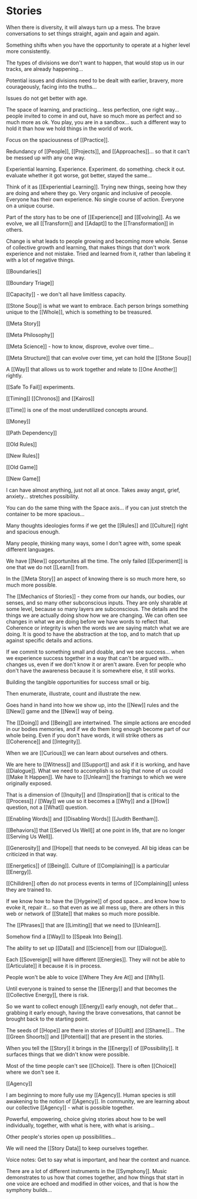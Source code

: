 # Stories

When there is diversity, it will always turn up a mess. The brave conversations to set things straight, again and again and again. 

Something shifts when you have the opportunity to operate at a higher level more consistently. 

The types of divisions we don't want to happen, that would stop us in our tracks, are already happening... 

Potential issues and divisions need to be dealt with earlier, bravery, more courageously, facing into the truths... 

Issues do not get better with age.

The space of learning, and practicing... less perfection, one right way... people invited to come in and out, have so much more as perfect and so much more as ok. You play, you are in a sandbox... such a different way to hold it than how we hold things in the world of work. 

Focus on the spaciousness of [[Practice]]. 

Redundancy of [[People]], [[Projects]], and [[Approaches]]... so that it can't be messed up with any one way. 

Experiential learning. Experience. Experiment. do something. check it out. evaluate whether it got worse, got better, stayed the same... 

Think of it as [[Experiential Learning]]. Trying new things, seeing how they are doing and where they go. Very organic and inclusive of peoople. Everyone has their own experience. No single course of action. Everyone on a unique course. 

Part of the story has to be one of [[Experience]] and [[Evolving]]. As we evolve, we all [[Transform]] and [[Adapt]] to the [[Transformation]] in others. 

Change is what leads to people growing and becoming more whole. Sense of collective growth and learning, that makes things that don't work experience and not mistake. Tried and learned from it, rather than labeling it with a lot of negative things.

[[Boundaries]] 

[[Boundary Triage]] 

[[Capacity]] - we don't all have limitless capacity. 

[[Stone Soup]] is what we want to embrace. Each person brings something unique to the [[Whole]], which is something to be treasured. 

[[Meta Story]] 

[[Meta Philosophy]]

[[Meta Science]] - how to know, disprove, evolve over time... 

[[Meta Structure]] that can evolve over time, yet can hold the [[Stone Soup]] 

A [[Way]] that allows us to work together and relate to [[One Another]] rightly. 

[[Safe To Fail]] experiments. 

[[Timing]] [[Chronos]] and [[Kairos]]

[[Time]] is one of the most underutilized concepts around. 

[[Money]] 

[[Path Dependency]] 

[[Old Rules]]

[[New Rules]]

[[Old Game]] 

[[New Game]] 

I can have almost anything, just not all at once. Takes away angst, grief, anxiety... stretches possibility. 

You can do the same thing with the Space axis... if you can just stretch the container to be more spacious... 

Many thoughts ideologies forms if we get the [[Rules]] and [[Culture]] right and spacious enough. 

Many people, thinking many ways, some I don't agree with, some speak different languages. 

We have [[New]] opportunites all the time. The only failed [[Experiment]] is one that we do not [[Learn]] from. 

In the [[Meta Story]] an aspect of knowing there is so much more here, so much more possible. 

The [[Mechanics of Stories]] - they come from our hands, our bodies, our senses, and so many other subconscious inputs. They are only sharable at some level, because so many layers are subconscious. The details and the things we are actually doing show how we are changing. We can often see changes in what we are doing before we have words to reflect that. Coherence or integrity is when the words we are saying match what we are doing. It is good to have the abstraction at the top, and to match that up against specific details and actions. 

If we commit to something small and doable, and we see success... when we experience success together in a way that can't be argued with... changes us, even if we don't know it or aren't aware. Even for people who don't have the awareness because it is somewhere else, it still works. 

Building the tangible opportunities for success small or big. 

Then enumerate, illustrate, count and illustrate the new. 

Goes hand in hand into how we show up, into the [[New]] rules and the [[New]] game and the [[New]] way of being.

The [[Doing]] and [[Being]] are intertwined. The simple actions are encoded in our bodies memories, and if we do them long enough become part of our whole being. Even if you don't have words, it will strike others as [[Coherence]] and [[Integrity]]. 

When we are [[Curious]] we can learn about ourselves and others. 

We are here to [[Witness]] and [[Support]] and ask if it is working, and have [[Dialogue]]. What we need to accomplish is so big that none of us could [[Make It Happen]]. We have to [[Unlearn]] the framings to which we were originally exposed. 

That is a dimension of [[Inquity]] and [[Inspiration]] that is critical to the [[Process]] / [[Way]] we use so it becomes a [[Why]] and a [[How]] question, not a [[What]] question.

[[Enabling Words]] and [[Disabling Words]] [[Judith Bentham]]. 

[[Behaviors]] that [[Served Us Well]] at one point in life, that are no longer [[Serving Us Well]]. 

[[Generosity]] and [[Hope]] that needs to be conveyed. All big ideas can be criticized in that way. 

[[Energetics]] of [[Being]]. Culture of [[Complaining]] is a particular [[Energy]]. 

[[Chilldren]] often do not process events in terms of [[Complaining]] unless they are trained to. 

If we know how to have the [[Hygeine]] of good space... and know how to evoke it, repair it... so that even as we all mess up, there are others in this web or network of [[State]] that makes so much more possible. 

The [[Phrases]] that are [[Limiting]] that we need to [[Unlearn]]. 

Somehow find a [[Way]] to [[Speak Into Being]]. 

The ability to set up [[Data]] and [[Science]] from our [[Dialogue]].

Each [[Sovereign]] will have different [[Energies]]. They will not be able to [[Articulate]] it because it is in process. 

People won't be able to voice [[Where They Are At]] and [[Why]]. 

Until everyone is trained to sense the [[Energy]] and that becomes the [[Collective Energy]], there is risk. 

So we want to collect enough [[Energy]] early enough, not defer that... grabbing it early enough, having the brave convesations, that cannot be brought back to the starting point. 

The seeds of [[Hope]] are there in stories of [[Guilt]] and [[Shame]]... The [[Green Shoorts]] and [[Potential]] that are present in the stories.

When you tell the [[Story]] it brings in the [[Energy]] of [[Possibility]]. It surfaces things that we didn't know were possible. 

Most of the time people can't see [[Choice]]. There is often [[Choice]] where we don't see it. 

[[Agency]] 

I am beginning to more fully use my [[Agency]]. Human species is still awakening to the notion of [[Agency]]. In community, we are learning about our collective [[Agency]] - what is possible together. 

Powerful, empowering, choice giving stories about how to be well individually, together, with what is here, with what is arising...

Other people's stories open up possibilities... 

We will need the [[Story Data]] to keep ourselves together.

Voice notes: Get to say what is important, and hear the context and nuance. 

There are a lot of different instruments in the [[Symphony]]. Music demonstrates to us how that comes together, and how things that start in one voice are echoed and modified in other voices, and that is how the symphony builds... 










